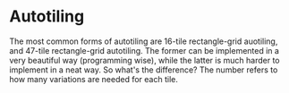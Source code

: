 
# Autotiling

The most common forms of autotiling are 16-tile rectangle-grid auotiling, and 47-tile rectangle-grid autotiling. The former can be implemented in a very beautiful way (programming wise), while the latter is much harder to implement in a neat way. So what's the difference? The number refers to how many variations are needed for each tile.
